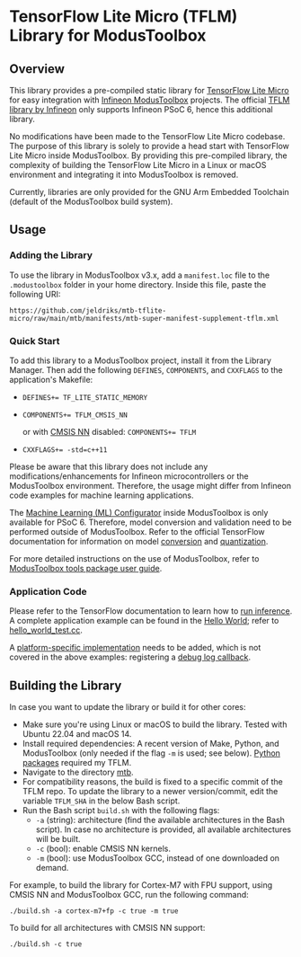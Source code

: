 # TensorFlow Lite Micro (TFLM) Library for ModusToolbox

## Overview
This library provides a pre-compiled static library for [TensorFlow Lite Micro](https://github.com/tensorflow/tflite-micro) for easy integration with [Infineon ModusToolbox](https://www.infineon.com/modustoolbox) projects. The official [TFLM library by Infineon](https://github.com/Infineon/ml-tflite-micro) only supports Infineon PSoC 6, hence this additional library.

No modifications have been made to the TensorFlow Lite Micro codebase. The purpose of this library is solely to provide a head start with TensorFlow Lite Micro inside ModusToolbox. By providing this pre-compiled library, the complexity of building the TensorFlow Lite Micro in a Linux or macOS environment and integrating it into ModusToolbox is removed.

Currently, libraries are only provided for the GNU Arm Embedded Toolchain (default of the ModusToolbox build system).

## Usage

### Adding the Library

To use the library in ModusToolbox v3.x, add a `manifest.loc` file to the `.modustoolbox` folder in your home directory. Inside this file, paste the following URI:

`https://github.com/jeldriks/mtb-tflite-micro/raw/main/mtb/manifests/mtb-super-manifest-supplement-tflm.xml`

### Quick Start

To add this library to a ModusToolbox project, install it from the Library Manager. Then add the following `DEFINES`, `COMPONENTS`, and `CXXFLAGS` to the application's Makefile:
- `DEFINES+= TF_LITE_STATIC_MEMORY`
- `COMPONENTS+= TFLM_CMSIS_NN`
  
  or with [CMSIS NN](https://arm-software.github.io/CMSIS-NN/latest/index.html) disabled: `COMPONENTS+= TFLM`
- `CXXFLAGS+= -std=c++11`

Please be aware that this library does not include any modifications/enhancements for Infineon microcontrollers or the ModusToolbox environment. Therefore, the usage might differ from Infineon code examples for machine learning applications.

The [Machine Learning (ML) Configurator](https://www.infineon.com/dgdl/Infineon-ModusToolbox_Machine_Learning_Configurator_Guide_0-UserManual-v04_00-EN.pdf) inside ModusToolbox is only available for PSoC 6. Therefore, model conversion and validation need to be performed outside of ModusToolbox. Refer to the official TensorFlow documentation for information on model [conversion](https://www.tensorflow.org/lite/microcontrollers/build_convert) and [quantization](https://www.tensorflow.org/lite/performance/post_training_quantization).

For more detailed instructions on the use of ModusToolbox, refer to [ModusToolbox tools package user guide](https://www.infineon.com/dgdl/Infineon-ModusToolbox_3.1_a_Tools_Package_User_Guide-GettingStarted-v01_00-EN.pdf).

### Application Code

Please refer to the TensorFlow documentation to learn how to [run inference](https://www.tensorflow.org/lite/microcontrollers/get_started_low_level#run_inference). A complete application example can be found in the [Hello World](https://github.com/tensorflow/tflite-micro/tree/main/tensorflow/lite/micro/examples/hello_world); refer to [hello_world_test.cc](https://github.com/tensorflow/tflite-micro/blob/main/tensorflow/lite/micro/examples/hello_world/hello_world_test.cc).

A [platform-specific implementation](https://github.com/tensorflow/tflite-micro/blob/main/tensorflow/lite/micro/cortex_m_generic/README.md) needs to be added, which is not covered in the above examples: registering a [debug log callback](https://github.com/tensorflow/tflite-micro/blob/main/tensorflow/lite/micro/cortex_m_generic/debug_log_callback.h).

## Building the Library

In case you want to update the library or build it for other cores:

* Make sure you're using Linux or macOS to build the library. Tested with Ubuntu 22.04 and macOS 14.
* Install required dependencies: A recent version of Make, Python, and ModusToolbox (only needed if the flag ``-m`` is used; see below). [Python packages](https://github.com/tensorflow/tflite-micro/blob/main/third_party/python_requirements.txt) required my TFLM.
* Navigate to the directory [mtb](./mtb/).
* For compatibility reasons, the build is fixed to a specific commit of the TFLM repo. To update the library to a newer version/commit, edit the variable ``TFLM_SHA`` in the below Bash script.
* Run the Bash script `build.sh` with the following flags:
  * `-a` (string): architecture (find the available architectures in the Bash script). In case no architecture is provided, all available architectures will be built.
  * `-c` (bool): enable CMSIS NN kernels.
  * `-m` (bool): use ModusToolbox GCC, instead of one downloaded on demand.

For example, to build the library for Cortex-M7 with FPU support, using CMSIS NN and ModusToolbox GCC, run the following command:

`./build.sh -a cortex-m7+fp -c true -m true`

To build for all architectures with CMSIS NN support:

`./build.sh -c true`
